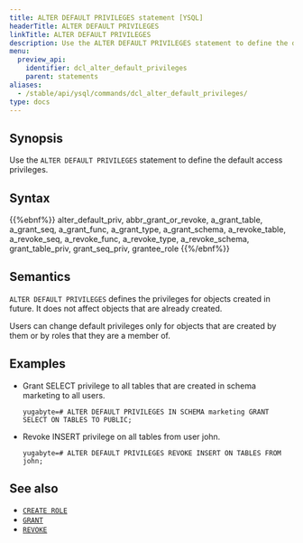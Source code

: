 ```yaml
---
title: ALTER DEFAULT PRIVILEGES statement [YSQL]
headerTitle: ALTER DEFAULT PRIVILEGES
linkTitle: ALTER DEFAULT PRIVILEGES
description: Use the ALTER DEFAULT PRIVILEGES statement to define the default access privileges.
menu:
  preview_api:
    identifier: dcl_alter_default_privileges
    parent: statements
aliases:
  - /stable/api/ysql/commands/dcl_alter_default_privileges/
type: docs
---
```


## Synopsis

Use the `ALTER DEFAULT PRIVILEGES` statement to define the default access privileges.

## Syntax

{{%ebnf%}}
  alter_default_priv,
  abbr_grant_or_revoke,
  a_grant_table,
  a_grant_seq,
  a_grant_func,
  a_grant_type,
  a_grant_schema,
  a_revoke_table,
  a_revoke_seq,
  a_revoke_func,
  a_revoke_type,
  a_revoke_schema,
  grant_table_priv,
  grant_seq_priv,
  grantee_role
{{%/ebnf%}}

## Semantics

`ALTER DEFAULT PRIVILEGES` defines the privileges for objects created in future. It does not affect objects that are already created.

Users can change default privileges only for objects that are created by them or by roles that they are a member of.

## Examples

- Grant SELECT privilege to all tables that are created in schema marketing to all users.

  ```plpgsql
  yugabyte=# ALTER DEFAULT PRIVILEGES IN SCHEMA marketing GRANT SELECT ON TABLES TO PUBLIC;
  ```

- Revoke INSERT privilege on all tables from user john.

  ```plpgsql
  yugabyte=# ALTER DEFAULT PRIVILEGES REVOKE INSERT ON TABLES FROM john;
  ```

## See also

- [`CREATE ROLE`](../dcl_create_role)
- [`GRANT`](../dcl_grant)
- [`REVOKE`](../dcl_revoke)
